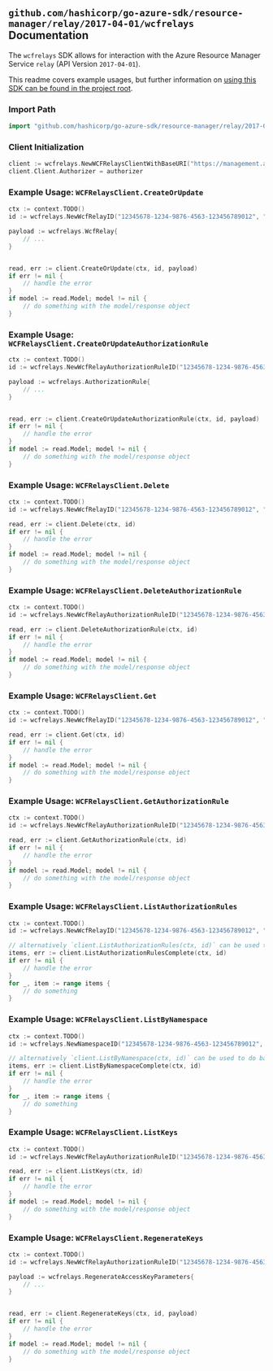 
## `github.com/hashicorp/go-azure-sdk/resource-manager/relay/2017-04-01/wcfrelays` Documentation

The `wcfrelays` SDK allows for interaction with the Azure Resource Manager Service `relay` (API Version `2017-04-01`).

This readme covers example usages, but further information on [using this SDK can be found in the project root](https://github.com/hashicorp/go-azure-sdk/tree/main/docs).

### Import Path

```go
import "github.com/hashicorp/go-azure-sdk/resource-manager/relay/2017-04-01/wcfrelays"
```


### Client Initialization

```go
client := wcfrelays.NewWCFRelaysClientWithBaseURI("https://management.azure.com")
client.Client.Authorizer = authorizer
```


### Example Usage: `WCFRelaysClient.CreateOrUpdate`

```go
ctx := context.TODO()
id := wcfrelays.NewWcfRelayID("12345678-1234-9876-4563-123456789012", "example-resource-group", "namespaceValue", "relayValue")

payload := wcfrelays.WcfRelay{
	// ...
}


read, err := client.CreateOrUpdate(ctx, id, payload)
if err != nil {
	// handle the error
}
if model := read.Model; model != nil {
	// do something with the model/response object
}
```


### Example Usage: `WCFRelaysClient.CreateOrUpdateAuthorizationRule`

```go
ctx := context.TODO()
id := wcfrelays.NewWcfRelayAuthorizationRuleID("12345678-1234-9876-4563-123456789012", "example-resource-group", "namespaceValue", "relayValue", "authorizationRuleValue")

payload := wcfrelays.AuthorizationRule{
	// ...
}


read, err := client.CreateOrUpdateAuthorizationRule(ctx, id, payload)
if err != nil {
	// handle the error
}
if model := read.Model; model != nil {
	// do something with the model/response object
}
```


### Example Usage: `WCFRelaysClient.Delete`

```go
ctx := context.TODO()
id := wcfrelays.NewWcfRelayID("12345678-1234-9876-4563-123456789012", "example-resource-group", "namespaceValue", "relayValue")

read, err := client.Delete(ctx, id)
if err != nil {
	// handle the error
}
if model := read.Model; model != nil {
	// do something with the model/response object
}
```


### Example Usage: `WCFRelaysClient.DeleteAuthorizationRule`

```go
ctx := context.TODO()
id := wcfrelays.NewWcfRelayAuthorizationRuleID("12345678-1234-9876-4563-123456789012", "example-resource-group", "namespaceValue", "relayValue", "authorizationRuleValue")

read, err := client.DeleteAuthorizationRule(ctx, id)
if err != nil {
	// handle the error
}
if model := read.Model; model != nil {
	// do something with the model/response object
}
```


### Example Usage: `WCFRelaysClient.Get`

```go
ctx := context.TODO()
id := wcfrelays.NewWcfRelayID("12345678-1234-9876-4563-123456789012", "example-resource-group", "namespaceValue", "relayValue")

read, err := client.Get(ctx, id)
if err != nil {
	// handle the error
}
if model := read.Model; model != nil {
	// do something with the model/response object
}
```


### Example Usage: `WCFRelaysClient.GetAuthorizationRule`

```go
ctx := context.TODO()
id := wcfrelays.NewWcfRelayAuthorizationRuleID("12345678-1234-9876-4563-123456789012", "example-resource-group", "namespaceValue", "relayValue", "authorizationRuleValue")

read, err := client.GetAuthorizationRule(ctx, id)
if err != nil {
	// handle the error
}
if model := read.Model; model != nil {
	// do something with the model/response object
}
```


### Example Usage: `WCFRelaysClient.ListAuthorizationRules`

```go
ctx := context.TODO()
id := wcfrelays.NewWcfRelayID("12345678-1234-9876-4563-123456789012", "example-resource-group", "namespaceValue", "relayValue")

// alternatively `client.ListAuthorizationRules(ctx, id)` can be used to do batched pagination
items, err := client.ListAuthorizationRulesComplete(ctx, id)
if err != nil {
	// handle the error
}
for _, item := range items {
	// do something
}
```


### Example Usage: `WCFRelaysClient.ListByNamespace`

```go
ctx := context.TODO()
id := wcfrelays.NewNamespaceID("12345678-1234-9876-4563-123456789012", "example-resource-group", "namespaceValue")

// alternatively `client.ListByNamespace(ctx, id)` can be used to do batched pagination
items, err := client.ListByNamespaceComplete(ctx, id)
if err != nil {
	// handle the error
}
for _, item := range items {
	// do something
}
```


### Example Usage: `WCFRelaysClient.ListKeys`

```go
ctx := context.TODO()
id := wcfrelays.NewWcfRelayAuthorizationRuleID("12345678-1234-9876-4563-123456789012", "example-resource-group", "namespaceValue", "relayValue", "authorizationRuleValue")

read, err := client.ListKeys(ctx, id)
if err != nil {
	// handle the error
}
if model := read.Model; model != nil {
	// do something with the model/response object
}
```


### Example Usage: `WCFRelaysClient.RegenerateKeys`

```go
ctx := context.TODO()
id := wcfrelays.NewWcfRelayAuthorizationRuleID("12345678-1234-9876-4563-123456789012", "example-resource-group", "namespaceValue", "relayValue", "authorizationRuleValue")

payload := wcfrelays.RegenerateAccessKeyParameters{
	// ...
}


read, err := client.RegenerateKeys(ctx, id, payload)
if err != nil {
	// handle the error
}
if model := read.Model; model != nil {
	// do something with the model/response object
}
```
